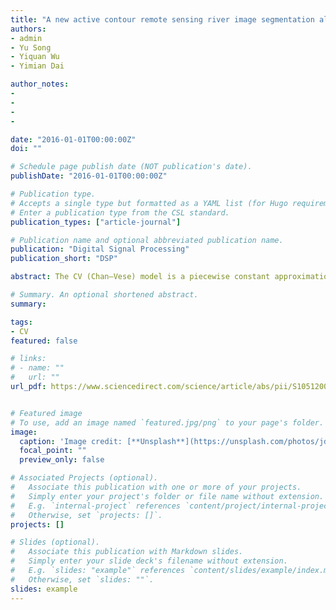 ```yaml
---
title: "A new active contour remote sensing river image segmentation algorithm inspired from the cross entropy"
authors:
- admin
- Yu Song
- Yiquan Wu
- Yimian Dai

author_notes:
- 
-
- 
-

date: "2016-01-01T00:00:00Z"
doi: ""

# Schedule page publish date (NOT publication's date).
publishDate: "2016-01-01T00:00:00Z"

# Publication type.
# Accepts a single type but formatted as a YAML list (for Hugo requirements).
# Enter a publication type from the CSL standard.
publication_types: ["article-journal"]

# Publication name and optional abbreviated publication name.
publication: "Digital Signal Processing"
publication_short: "DSP"

abstract: The CV (Chan–Vese) model is a piecewise constant approximation of the Mumford and Shah model. It assumes that the original image can be segmented into two regions such that each region can be represented as constant grayscale value. In fact, the objective functional of the CV model actually finds a segmentation of the image such that the within-class variance is minimized. This is equivalent to the Otsu image thresholding algorithm which also aims to minimize the within-class variance. Similarly to the Otsu image thresholding algorithm, cross entropy is another widely used image thresholding algorithm and it finds a segmentation such that the cross entropy of the segmented image and the original image is minimized. Inspired from the cross entropy, a new active contour image segmentation algorithm is proposed. The region term in the new objective functional is the integral of the logarithm of the ratio between the grayscale of the original image and the mean value computed from the segmented image weighted by the grayscale of the original image. The new objective functional can be solved by the level set evolution method. A distance regularized term is added to the level set evolution equation so the level set need not be reinitialized periodically. A fast global minimization algorithm of the objective functional is also proposed which incorporates the edge term originated from the geodesic active contour model. Experimental results show that, the algorithm proposed can segment images more accurately than the CV model and the implementation speed of the fast global minimization algorithm is fast.

# Summary. An optional shortened abstract.
summary: 

tags:
- CV
featured: false

# links:
# - name: ""
#   url: ""
url_pdf: https://www.sciencedirect.com/science/article/abs/pii/S1051200415003048


# Featured image
# To use, add an image named `featured.jpg/png` to your page's folder. 
image:
  caption: 'Image credit: [**Unsplash**](https://unsplash.com/photos/jdD8gXaTZsc)'
  focal_point: ""
  preview_only: false

# Associated Projects (optional).
#   Associate this publication with one or more of your projects.
#   Simply enter your project's folder or file name without extension.
#   E.g. `internal-project` references `content/project/internal-project/index.md`.
#   Otherwise, set `projects: []`.
projects: []

# Slides (optional).
#   Associate this publication with Markdown slides.
#   Simply enter your slide deck's filename without extension.
#   E.g. `slides: "example"` references `content/slides/example/index.md`.
#   Otherwise, set `slides: ""`.
slides: example
---
```

